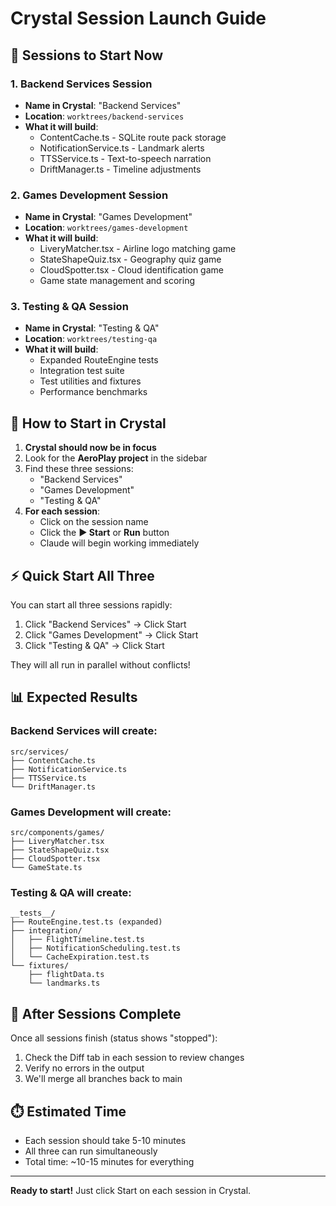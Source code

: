 # Crystal Session Launch Guide

## 🚀 Sessions to Start Now

### 1. Backend Services Session
- **Name in Crystal**: "Backend Services"
- **Location**: `worktrees/backend-services`
- **What it will build**:
  - ContentCache.ts - SQLite route pack storage
  - NotificationService.ts - Landmark alerts
  - TTSService.ts - Text-to-speech narration
  - DriftManager.ts - Timeline adjustments

### 2. Games Development Session
- **Name in Crystal**: "Games Development"
- **Location**: `worktrees/games-development`
- **What it will build**:
  - LiveryMatcher.tsx - Airline logo matching game
  - StateShapeQuiz.tsx - Geography quiz game
  - CloudSpotter.tsx - Cloud identification game
  - Game state management and scoring

### 3. Testing & QA Session
- **Name in Crystal**: "Testing & QA"
- **Location**: `worktrees/testing-qa`
- **What it will build**:
  - Expanded RouteEngine tests
  - Integration test suite
  - Test utilities and fixtures
  - Performance benchmarks

## 📱 How to Start in Crystal

1. **Crystal should now be in focus**
2. Look for the **AeroPlay project** in the sidebar
3. Find these three sessions:
   - "Backend Services"
   - "Games Development"
   - "Testing & QA"
4. **For each session**:
   - Click on the session name
   - Click the **▶️ Start** or **Run** button
   - Claude will begin working immediately

## ⚡ Quick Start All Three

You can start all three sessions rapidly:
1. Click "Backend Services" → Click Start
2. Click "Games Development" → Click Start
3. Click "Testing & QA" → Click Start

They will all run in parallel without conflicts!

## 📊 Expected Results

### Backend Services will create:
```
src/services/
├── ContentCache.ts
├── NotificationService.ts
├── TTSService.ts
└── DriftManager.ts
```

### Games Development will create:
```
src/components/games/
├── LiveryMatcher.tsx
├── StateShapeQuiz.tsx
├── CloudSpotter.tsx
└── GameState.ts
```

### Testing & QA will create:
```
__tests__/
├── RouteEngine.test.ts (expanded)
├── integration/
│   ├── FlightTimeline.test.ts
│   ├── NotificationScheduling.test.ts
│   └── CacheExpiration.test.ts
└── fixtures/
    ├── flightData.ts
    └── landmarks.ts
```

## 🔄 After Sessions Complete

Once all sessions finish (status shows "stopped"):

1. Check the Diff tab in each session to review changes
2. Verify no errors in the output
3. We'll merge all branches back to main

## ⏱️ Estimated Time

- Each session should take 5-10 minutes
- All three can run simultaneously
- Total time: ~10-15 minutes for everything

---

**Ready to start!** Just click Start on each session in Crystal.